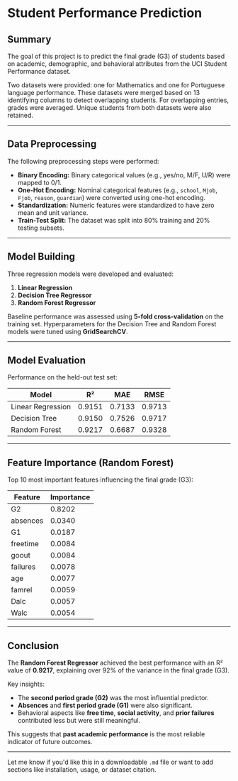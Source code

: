 # Student Performance Prediction

## Summary

The goal of this project is to predict the final grade (G3) of students based on academic, demographic, and behavioral attributes from the UCI Student Performance dataset.

Two datasets were provided: one for Mathematics and one for Portuguese language performance. These datasets were merged based on 13 identifying columns to detect overlapping students. For overlapping entries, grades were averaged. Unique students from both datasets were also retained.

---

## Data Preprocessing

The following preprocessing steps were performed:

* **Binary Encoding:** Binary categorical values (e.g., yes/no, M/F, U/R) were mapped to 0/1.
* **One-Hot Encoding:** Nominal categorical features (e.g., `school`, `Mjob`, `Fjob`, `reason`, `guardian`) were converted using one-hot encoding.
* **Standardization:** Numeric features were standardized to have zero mean and unit variance.
* **Train-Test Split:** The dataset was split into 80% training and 20% testing subsets.

---

## Model Building

Three regression models were developed and evaluated:

1. **Linear Regression**
2. **Decision Tree Regressor**
3. **Random Forest Regressor**

Baseline performance was assessed using **5-fold cross-validation** on the training set. Hyperparameters for the Decision Tree and Random Forest models were tuned using **GridSearchCV**.

---

## Model Evaluation

Performance on the held-out test set:

| Model             | R²     | MAE    | RMSE   |
| ----------------- | ------ | ------ | ------ |
| Linear Regression | 0.9151 | 0.7133 | 0.9713 |
| Decision Tree     | 0.9150 | 0.7526 | 0.9717 |
| Random Forest     | 0.9217 | 0.6687 | 0.9328 |

---

## Feature Importance (Random Forest)

Top 10 most important features influencing the final grade (G3):

| Feature  | Importance |
| -------- | ---------- |
| G2       | 0.8202     |
| absences | 0.0340     |
| G1       | 0.0187     |
| freetime | 0.0084     |
| goout    | 0.0084     |
| failures | 0.0078     |
| age      | 0.0077     |
| famrel   | 0.0059     |
| Dalc     | 0.0057     |
| Walc     | 0.0054     |

---

## Conclusion

The **Random Forest Regressor** achieved the best performance with an R² value of **0.9217**, explaining over 92% of the variance in the final grade (G3).

Key insights:

* The **second period grade (G2)** was the most influential predictor.
* **Absences** and **first period grade (G1)** were also significant.
* Behavioral aspects like **free time**, **social activity**, and **prior failures** contributed less but were still meaningful.

This suggests that **past academic performance** is the most reliable indicator of future outcomes.

---

Let me know if you'd like this in a downloadable `.md` file or want to add sections like installation, usage, or dataset citation.
